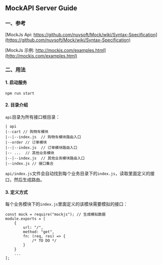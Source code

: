 ## MockAPI Server Guide

### 一、参考
[MockJs Api: https://github.com/nuysoft/Mock/wiki/Syntax-Specification](https://github.com/nuysoft/Mock/wiki/Syntax-Specification)

[MockJs 示例: http://mockjs.com/examples.html](http://mockjs.com/examples.html)

### 二、用法

#### 1. 启动服务

    npm run start

#### 2. 目录介绍

`api`目录为所有接口根目录：

    | api
    |--cart // 购物车模块
    |--|--index.js  // 购物车模块路由入口
    |--order // 订单模块
    |--|--index.js  // 订单模块路由入口
    |-- ...  // 其他业务模块
    |--|--index.js  // 其他业务模块路由入口
    |--index.js // 接口集合

`api/index.js`文件会自动找到每个业务目录下的`index.js`，读取里面定义的接口，然后生成路由。

#### 3. 定义方式
   
每个业务模块下的`index.js`里面定义的该模块需要模拟的接口：

    const mock = require("mockjs"); // 生成模拟数据
    module.exports = [
        {
            url: "/",
            method: "get",
            fn: (req, res) => {
                /* TO DO */
            }
        }
        ...
    ];